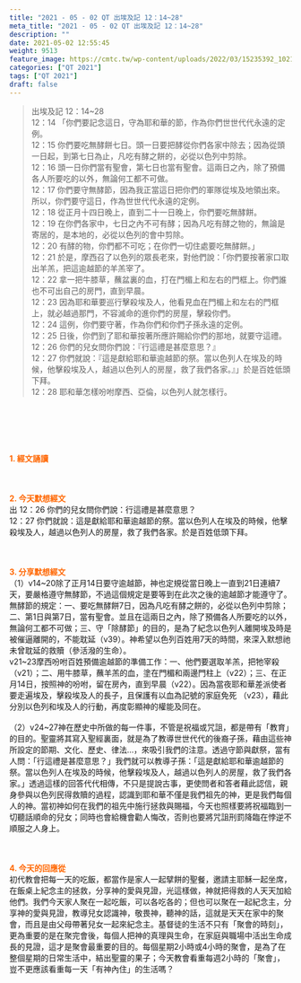 ```yaml
---
title: "2021 - 05 - 02 QT 出埃及記 12：14~28"
meta_title: "2021 - 05 - 02 QT 出埃及記 12：14~28"
description: ""
date: 2021-05-02 12:55:45
weight: 9513
feature_image: https://cmtc.tw/wp-content/uploads/2022/03/15235392_10211799862337740_180693556567566654_o-1.webp
categories: ["QT 2021"]
tags: ["QT 2021"]
draft: false
---
```


<blockquote>出埃及記 12：14~28<br />
12：14 「你們要記念這日，守為耶和華的節，作為你們世世代代永遠的定例。<br />
12：15 你們要吃無酵餅七日。頭一日要把酵從你們各家中除去；因為從頭一日起，到第七日為止，凡吃有酵之餅的，必從以色列中剪除。<br />
12：16 頭一日你們當有聖會，第七日也當有聖會。這兩日之內，除了預備各人所要吃的以外，無論何工都不可做。<br />
12：17 你們要守無酵節，因為我正當這日把你們的軍隊從埃及地領出來。所以，你們要守這日，作為世世代代永遠的定例。<br />
12：18 從正月十四日晚上，直到二十一日晚上，你們要吃無酵餅。<br />
12：19 在你們各家中，七日之內不可有酵；因為凡吃有酵之物的，無論是寄居的，是本地的，必從以色列的會中剪除。<br />
12：20 有酵的物，你們都不可吃；在你們一切住處要吃無酵餅。」<br />
12：21 於是，摩西召了以色列的眾長老來，對他們說：「你們要按著家口取出羊羔，把這逾越節的羊羔宰了。<br />
12：22 拿一把牛膝草，蘸盆裏的血，打在門楣上和左右的門框上。你們誰也不可出自己的房門，直到早晨。<br />
12：23 因為耶和華要巡行擊殺埃及人，他看見血在門楣上和左右的門框上，就必越過那門，不容滅命的進你們的房屋，擊殺你們。<br />
12：24 這例，你們要守著，作為你們和你們子孫永遠的定例。<br />
12：25 日後，你們到了耶和華按著所應許賜給你們的那地，就要守這禮。<br />
12：26 你們的兒女問你們說：『行這禮是甚麼意思？』<br />
12：27 你們就說：『這是獻給耶和華逾越節的祭。當以色列人在埃及的時候，他擊殺埃及人，越過以色列人的房屋，救了我們各家。』」於是百姓低頭下拜。<br />
12：28 耶和華怎樣吩咐摩西、亞倫，以色列人就怎樣行。</blockquote><br />
&nbsp;<br />
<br />
&nbsp;<br />
<br />
<span style="color: #ff6600;"><strong>1. </strong><strong>經文誦讀</strong></span><br />
<br />
<span style="color: #ff6600;"><strong> </strong></span><br />
<br />
<span style="color: #ff6600;"><strong>2. 今天默想</strong><strong>經文<br />
</strong></span>出 12：26 你們的兒女問你們說：行這禮是甚麼意思？<br />
12：27 你們就說：這是獻給耶和華逾越節的祭。當以色列人在埃及的時候，他擊殺埃及人，越過以色列人的房屋，救了我們各家。於是百姓低頭下拜。<br />
<br />
&nbsp;<br />
<br />
<span style="color: #ff6600;"><strong>3. 分享默想經文<br />
</strong></span>（1）v14~20除了正月14日要守逾越節，神也定規從當日晚上一直到21日連續7天，要嚴格遵守無酵節，不過這個規定是要等到在此次之後的逾越節才能遵守了。無酵節的規定：一、要吃無酵餅7日，因為凡吃有酵之餅的，必從以色列中剪除；二、第1日與第7日，當有聖會。並且在這兩日之內，除了預備各人所要吃的以外，無論何工都不可做；三、守「除酵節」的目的，是為了紀念以色列人離開埃及時是被催逼離開的，不能耽延（v39）。神希望以色列百姓用7天的時間，來深入默想祂未曾耽延的救贖（參活潑的生命）。<br />
v21~23摩西吩咐百姓預備逾越節的準備工作：一、他們要選取羊羔，把牠宰殺（v21）；二、用牛膝草，蘸羊羔的血，塗在門楣和兩邊門柱上（v22）；三、在正月14日，按照神的吩咐，留在房內，直到早晨（v22）。因為當夜耶和華差派使者要走遍埃及，擊殺埃及人的長子，且保護有以血為記號的家庭免死 （v23），藉此分別以色列和埃及人的行動，再度彰顯神的權能及同在。<br />
<br />
（2）v24~27神在歷史中所做的每一件事，不管是祝福或咒詛，都是帶有「教育」的目的。聖靈將其寫入聖經裏面，就是為了教導世世代代的後裔子孫，藉由這些神所設定的節期、文化、歷史、律法…，來吸引我們的注意。透過守節與獻祭，當有人問：「行這禮是甚麼意思？」我們就可以教導子孫：「這是獻給耶和華逾越節的祭。當以色列人在埃及的時候，他擊殺埃及人，越過以色列人的房屋，救了我們各家。」透過這樣的回答代代相傳，不只是提說古事，更使問者和答者藉此認信，親身參與以色列民得救贖的過程，認識到耶和華不僅是我們祖先的神，更是我們每個人的神。當初神如何在我們的祖先中施行拯救與賜福，今天也照樣要將祝福臨到一切聽話順命的兒女；同時也會給機會勸人悔改，否則也要將咒詛刑罰降臨在悖逆不順服之人身上。<br />
<br />
&nbsp;<br />
<br />
<span style="color: #ff6600;"><strong>4. 今天的回應從<br />
</strong></span>初代教會把每一天的吃飯，都當作是家人一起擘餅的聖餐，邀請主耶穌一起坐席，在飯桌上紀念主的拯救，分享神的愛與見證，光這樣做，神就把得救的人天天加給他們。我們今天家人聚在一起吃飯，可以各吃各的；但也可以聚在一起紀念主，分享神的愛與見證，教導兒女認識神，敬畏神，聽神的話，這就是天天在家中的聚會，而且是由父母帶著兒女一起來紀念主。基督徒的生活不只有「聚會的時刻」，更為重要的是在聚完會後，每個人把神的真理與生命，在家庭與職場中活出生命成長的見證，這才是聚會最重要的目的。每個星期2小時或4小時的聚會，是為了在整個星期的日常生活中，結出聖靈的果子；今天教會看重每週2小時的「聚會」，豈不更應該看重每一天「有神內住」的生活嗎？<br />
<br />
&nbsp;<br />
<br />
<span style="color: #ff6600;"><strong> </strong></span><br />
<br />
&nbsp;
        